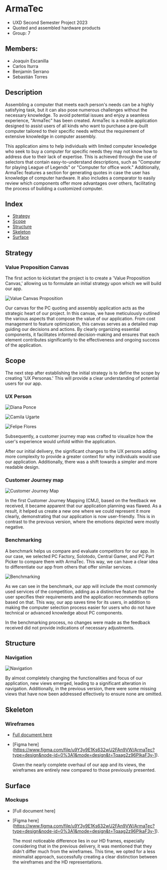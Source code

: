 # ArmaTec
- UXD Second Semester Project 2023
- Quoted and assembled hardware products
- Group: 7
## Members:
- Joaquín Escanilla
- Carlos Iturra
- Benjamín Serrano
- Sebastián Torres
## Description 

Assembling a computer that meets each person's needs can be a highly satisfying task, but it can also pose numerous challenges without the necessary knowledge. To avoid potential issues and enjoy a seamless experience, "ArmaTec" has been created. ArmaTec is a mobile application designed to assist users of all kinds who want to purchase a pre-built computer tailored to their specific needs without the requirement of extensive knowledge in computer assembly.

This application aims to help individuals with limited computer knowledge who seek to buy a computer for specific needs they may not know how to address due to their lack of expertise. This is achieved through the use of selectors that contain easy-to-understand descriptions, such as "Computer for playing League of Legends" or "Computer for office work." Additionally, ArmaTec features a section for generating quotes in case the user has knowledge of computer hardware. It also includes a comparator to easily review which components offer more advantages over others, facilitating the process of building a customized computer.
## Index
- [Strategy](#strategy)
- [Scope](#scope)
- [Structure](#structure)
- [Skeleton](#skeleton)
- [Surface](#surface)
## Strategy
### Value Proposition Canvas
The first action to kickstart the project is to create a 'Value Proposition Canvas,' allowing us to formulate an initial strategy upon which we will build our app.

![Value Canvas Proposition](/Deliverables/ValuePropositionCanvas-ProyectoUXD.png) 

Our canvas for the PC quoting and assembly application acts as the strategic heart of our project. In this canvas, we have meticulously outlined the various aspects that compose the value of our application. From cost management to feature optimization, this canvas serves as a detailed map guiding our decisions and actions. By clearly organizing essential components, it facilitates informed decision-making and ensures that each element contributes significantly to the effectiveness and ongoing success of the application.
## Scope
The next step after establishing the initial strategy is to define the scope by creating 'UX Personas.' This will provide a clear understanding of potential users for our app.
### UX Person
![Diana Ponce](/Deliverables/DianaPonce.png)

![Camila Ugarte](/Deliverables/CamilaUgarte.png)

![Felipe Flores](/Deliverables/FelipeFlores.png)


Subsequently, a customer journey map was crafted to visualize how the user's experience would unfold within the application.

After our initial delivery, the significant changes to the UX persons adding more complexity to provide a greater context for why individuals would use our application. Additionally, there was a shift towards a simpler and more readable design.
### Customer Journey map
![Customer Journey Map](/Deliverables/CustomerJourneyMap.png)

In the first Customer Journey Mapping (CMJ), based on the feedback we received, it became apparent that our application planning was flawed. As a result, it helped us create a new one where we could represent it more clearly, demonstrating that our application is now user-friendly. This is in contrast to the previous version, where the emotions depicted were mostly negative.

### Benchmarking
A benchmark helps us compare and evaluate competitors for our app. In our case, we selected PC Factory, Solotodo, Central Gamer, and PC Part Picker to compare them with ArmaTec. This way, we can have a clear idea to differentiate our app from others that offer similar services.


![Benchmarking](/Deliverables/Benchmarking.png)



As we can see in the benchmark, our app will include the most commonly used services of the competition, adding as a distinctive feature that the user specifies their requirements and the application recommends options based on that. This way, our app saves time for its users, in addition to making the computer selection process easier for users who do not have technical or advanced knowledge about PC components.

In the benchmarking process, no changes were made as the feedback received did not provide indications of necessary adjustments.
## Structure

### Navigation
![Navigation](/Deliverables/NewNavigation.png)

By almost completely changing the functionalities and focus of our application, new views emerged, leading to a significant alteration in navigation. Additionally, in the previous version, there were some missing views that have now been addressed effectively to ensure none are omitted.
## Skeleton
### Wireframes
- [Full document here](/Deliverables/Wireframes.pdf)
- [Figma here] (https://www.figma.com/file/u9Y3y9E1Ks632wU2FAn9VW/ArmaTec?type=design&node-id=0%3A1&mode=design&t=Tqaag2z96PlkaF3y-1).
  
  Given the nearly complete overhaul of our app and its views, the wireframes are entirely new compared to those previously presented.
## Surface
### Mockups
- [Full document here]
- [Figma here] (https://www.figma.com/file/u9Y3y9E1Ks632wU2FAn9VW/ArmaTec?type=design&node-id=0%3A1&mode=design&t=Tqaag2z96PlkaF3y-1).

  The most noticeable difference lies in our HD frames, especially considering that in the previous delivery, it was mentioned that they didn't differ much from the wireframes. This time, we opted for a less minimalist approach, successfully creating a clear distinction between the wireframes and the HD representations.

